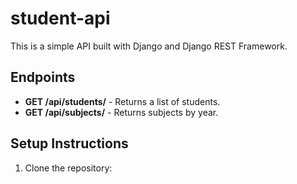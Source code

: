 # student-api

This is a simple API built with Django and Django REST Framework.

## Endpoints
- **GET /api/students/** - Returns a list of students.
- **GET /api/subjects/** - Returns subjects by year.

## Setup Instructions
1. Clone the repository:  
